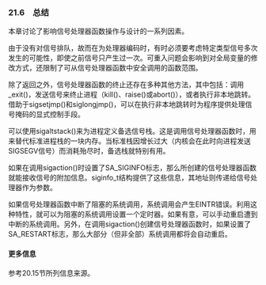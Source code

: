 ### 21.6　总结

本章讨论了影响信号处理器函数操作与设计的一系列因素。

由于没有对信号排队，故而在为处理器编码时，有时必须要考虑特定类型信号多次发生的可能性，即使之前信号只产生过一次。可重入问题会影响到对全局变量的修改方式，还限制了可从信号处理器函数中安全调用的函数范围。

除了返回之外，信号处理器函数的终止还存在多种其他方法，其中包括：调用_exit()，发送信号来终止进程（kill()、raise()或abort()），或者执行非本地跳转。借助于sigsetjmp()和siglongjmp()，可以在执行非本地跳转时为程序提供处理信号掩码的显式控制手段。

可以使用sigaltstack()来为进程定义备选信号栈。这是调用信号处理器函数时，用来替代标准进程栈的一块内存。当标准栈因增长过大（内核会在此时向进程发送SIGSEGV信号）而消耗殆尽时，备选栈就特别有用。

如果在调用sigaction()时设置了SA_SIGINFO标志，那么所创建的信号处理器函数就能接收信号的附加信息。siginfo_t结构提供了这些信息，其地址则传递给信号处理器作为参数。

如果信号处理器函数中断了阻塞的系统调用，系统调用会产生EINTR错误。利用这种特性，就可以为阻塞的系统调用设置一个定时器。如果有意，可以手动重启遭到中断的系统调用。另外，在调用sigaction()创建信号处理器函数时，如果设置了SA_RESTART标志，那么大部分（但非全部）系统调用都将会自动重启。

#### 更多信息

参考20.15节所列信息来源。

